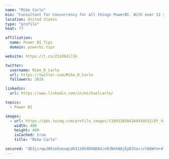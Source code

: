 ```yaml
---
name: "Mike Carlo"
bio: "Consultant for Concurrency for all things PowerBI. With over 11 years of data experience I'm making waves by deploying PowerBI into local Milwaukee Companies."
location: United States
type: "profile"
heat: 77

affiliation:
  name: Power BI Tips
  domain: powerbi.tips

website: https://t.co/Z3zO6dilSk

twitter:
  username: Mike_R_Carlo
  url: https://twitter.com/Mike_R_Carlo
  followers: 2028

linkedin:
  url: https://www.linkedin.com/in/michaelcarlo/

topics:
  - Power BI

images:
  - url: https://pbs.twimg.com/profile_images/1109338504268439552/OY_Va867_400x400.jpg
    width: 400
    height: 400
    isCached: true
    title: "Mike Carlo"

secured: "dD3ji+qwJHXieEoooqLUhX1z0VXD4QKAS/n9JNnkNAjEyBJGar/vlQbWYn+47oQBFwTzJ4JnjYYIXoGQthD9LdR7XSjEvyHXjYtUw/rea/Saiyfhal/8HPO2lKXPEu3DFe4ZIn9f1FITWWvf1zYtV5+KXhn3R9sy5Du7+McUxTNVkt8qJJCR5hhcDUJh6e8dJmthg85lXNFd5gdIQCY/9Wgfp8ghoM71IhLVvUdfWI1uKtj73Lsz0rQPCRnwrPpUbIOZFZrK6r0g+5KnmlPiv/6vuiFOIg2FXDHvtJRKCIjkrEQE4mb0cv4WVP4m3bnIH+ga9HropdbZrD/QF+68VY4V4aMBPCeiifoGXU6acYJGc/plJKR6fNGluWamK39RUhlVY6s4ExQ1xRPjtDizV2t/oqUFjNdI0Ap0crGEEAc=;fpssHRIHR2Wr8wT8KmWAoA=="
---
```


